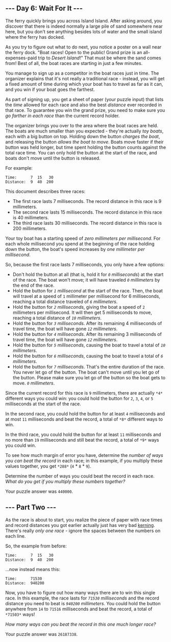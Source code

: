 ## --- Day 6: Wait For It ---

The  ferry quickly brings you across Island Island. After asking around, you  discover that there is indeed normally a large pile of sand somewhere  near here, but you don't see anything besides lots of water and the  small island where the ferry has docked.

As you try to figure out what to do next, you notice a poster on a  wall near the ferry dock. "Boat races! Open to the public! Grand prize  is an all-expenses-paid trip to *Desert Island*!" That must be where the sand comes from! Best of all, the boat races are starting in just a few minutes.

You manage to sign up as a competitor in the boat races just in time. The organizer explains that it's not really a traditional race -  instead, you will get a fixed amount of time during which your boat has  to travel as far as it can, and you win if your boat goes the farthest.

As part of signing up, you get a sheet of paper (your puzzle input) that lists the *time* allowed for each race and also the best *distance* ever recorded in that race. To guarantee you win the grand prize, you need to make sure you *go farther in each race* than the current record holder.

The organizer brings you over to the area where the boat races are  held. The boats are much smaller than you expected - they're actually *toy boats*, each with a big button on top. Holding down the button *charges the boat*, and releasing the button *allows the boat to move*. Boats move faster if their button was held longer, but time spent  holding the button counts against the total race time. You can only hold the button at the start of the race, and boats don't move until the  button is released.

For example:

```
Time:      7  15   30
Distance:  9  40  200
```

This document describes three races:

-  The first race lasts 7 milliseconds. The record distance in this race is 9 millimeters.
-  The second race lasts 15 milliseconds. The record distance in this race is 40 millimeters.
-  The third race lasts 30 milliseconds. The record distance in this race is 200 millimeters.

Your toy boat has a starting speed of *zero millimeters per millisecond*. For each whole millisecond you spend at the beginning of the race holding down the button, the boat's speed increases by *one millimeter per millisecond*.

So, because the first race lasts 7 milliseconds, you only have a few options:

-  Don't hold the button at all (that is, hold it for *`0` milliseconds*) at the start of the race. The boat won't move; it will have traveled *`0` millimeters* by the end of the race.
-  Hold the button for *`1` millisecond* at the start of the race. Then, the boat will travel at a speed of `1` millimeter per millisecond for 6 milliseconds, reaching a total distance traveled of *`6` millimeters*.
-  Hold the button for *`2` milliseconds*, giving the boat a speed of `2` millimeters per millisecond. It will then get 5 milliseconds to move, reaching a total distance of *`10` millimeters*.
-  Hold the button for *`3` milliseconds*. After its remaining 4 milliseconds of travel time, the boat will have gone *`12` millimeters*.
-  Hold the button for *`4` milliseconds*. After its remaining 3 milliseconds of travel time, the boat will have gone *`12` millimeters*.
-  Hold the button for *`5` milliseconds*, causing the boat to travel a total of *`10` millimeters*.
-  Hold the button for *`6` milliseconds*, causing the boat to travel a total of *`6` millimeters*.
-  Hold the button for *`7` milliseconds*. That's the entire duration of the race. You never let go of the button. The boat  can't move until you let go of the button. Please make sure you let go  of the button so the boat gets to move. *`0` millimeters*.

Since the current record for this race is `9` millimeters, there are actually `*4*` different ways you could win: you could hold the button for `2`, `3`, `4`, or `5` milliseconds at the start of the race.

In the second race, you could hold the button for at least `4` milliseconds and at most `11` milliseconds and beat the record, a total of `*8*` different ways to win.

In the third race, you could hold the button for at least `11` milliseconds and no more than `19` milliseconds and still beat the record, a total of `*9*` ways you could win.

To see how much margin of error you have, determine the *number of ways you can beat the record* in each race; in this example, if you multiply these values together, you get `*288*` (`4` * `8` * `9`).

Determine the number of ways you could beat the record in each race. *What do you get if you multiply these numbers together?*

Your puzzle answer was `440000`.

## --- Part Two ---

As the race is about to start, you realize the piece of paper with race  times and record distances you got earlier actually just has very bad [kerning](https://en.wikipedia.org/wiki/Kerning). There's really *only one race* - ignore the spaces between the numbers on each line.

So, the example from before:

```
Time:      7  15   30
Distance:  9  40  200
```

...now instead means this:

```
Time:      71530
Distance:  940200
```

Now, you have to figure out how many ways there are to win this single race. In this example, the race lasts for *`71530` milliseconds* and the record distance you need to beat is *`940200` millimeters*. You could hold the button anywhere from `14` to `71516` milliseconds and beat the record, a total of `*71503*` ways!

*How many ways can you beat the record in this one much longer race?*

Your puzzle answer was `26187338`.